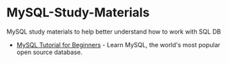 # MySQL-Study-Materials
MySQL study materials to help better understand how to work with SQL DB

- [MySQL Tutorial for Beginners](https://youtu.be/7S_tz1z_5bA) - Learn MySQL, the world's most popular open source database.
